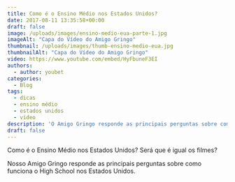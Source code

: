 ```yaml
---
title: Como é o Ensino Médio nos Estados Unidos?
date: 2017-08-11 13:35:58+00:00
draft: false
image: /uploads/images/ensino-medio-eua-parte-1.jpg
imageAlt: "Capa do Vídeo do Amigo Gringo"
thumbnail: /uploads/images/thumb-ensino-medio-eua.jpg
thumbnailAlt: "Capa do Vídeo do Amigo Gringo"
video: https://www.youtube.com/embed/HyFbuneF3EI
authors:
  - author: youbet
categories:
  - Blog
tags:
  - dicas
  - ensino médio
  - estados unidos
  - vídeo
description: 'O Amigo Gringo responde as principais perguntas sobre como é o dia a dia nas escolas americanas.'
draft: false
---
```


Como é o Ensino Médio nos Estados Unidos? Será que é igual os filmes?

Nosso Amigo Gringo responde as principais perguntas sobre como funciona o High School nos Estados Unidos.
